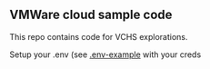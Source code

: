 ## VMWare cloud sample code

This repo contains code for VCHS explorations.

Setup your .env (see [.env-example](.env-example) with your creds




